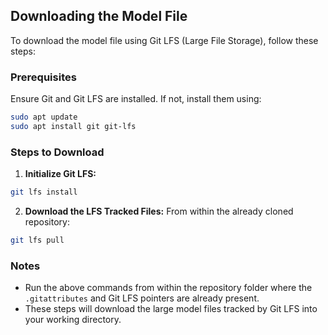 ## Downloading the Model File

To download the model file using Git LFS (Large File Storage), follow these steps:

### Prerequisites

Ensure Git and Git LFS are installed. If not, install them using:

```bash
sudo apt update
sudo apt install git git-lfs
```

### Steps to Download

1. **Initialize Git LFS:**

```bash
git lfs install
```

2. **Download the LFS Tracked Files:**
   From within the already cloned repository:

```bash
git lfs pull
```

### Notes

* Run the above commands from within the repository folder where the `.gitattributes` and Git LFS pointers are already present.
* These steps will download the large model files tracked by Git LFS into your working directory.